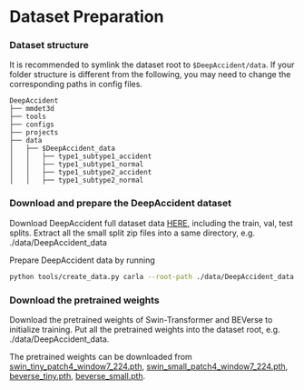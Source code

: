 # Dataset Preparation

### Dataset structure

It is recommended to symlink the dataset root to `$DeepAccident/data`.
If your folder structure is different from the following, you may need to change the corresponding paths in config files.

```
DeepAccident
├── mmdet3d
├── tools
├── configs
├── projects
├── data
│   ├── $DeepAccident_data
│   │   ├── type1_subtype1_accident
│   │   ├── type1_subtype1_normal
│   │   ├── type1_subtype2_accident
│   │   ├── type1_subtype2_normal
```

### Download and prepare the DeepAccident dataset

Download DeepAccident full dataset data [HERE](https://deepaccident.github.io/download.html), including the train, val, test splits.
Extract all the small split zip files into a same directory, e.g. ./data/DeepAccident_data

Prepare DeepAccident data by running

```bash
python tools/create_data.py carla --root-path ./data/DeepAccident_data --out-dir ./data/DeepAccident_data --extra-tag carla
```

### Download the pretrained weights

Download the pretrained weights of Swin-Transformer and BEVerse to initialize training. Put all the pretrained weights into the dataset root, e.g. ./data/DeepAccident_data. 

The pretrained weights can be downloaded from [swin_tiny_patch4_window7_224.pth](https://connecthkuhk-my.sharepoint.com/:u:/g/personal/wangtq_connect_hku_hk/EVbP74jZDdlBvvMwDcoXaCcBgFt0vzCgVuteVa5WoKu0zA),
[swin_small_patch4_window7_224.pth](https://connecthkuhk-my.sharepoint.com/:u:/g/personal/wangtq_connect_hku_hk/EZo0zaavPplLkJsjvQ94agQBUNEDbnQ9724Vw2FECRfcKA),
[beverse_tiny.pth](https://connecthkuhk-my.sharepoint.com/:u:/g/personal/wangtq_connect_hku_hk/Ea0ToSxXuq5Ev8-lco4x7zIBv7ENUf764N8JJxmrXzkEeQ),
[beverse_small.pth](https://connecthkuhk-my.sharepoint.com/:u:/g/personal/wangtq_connect_hku_hk/EdSBp8ZTP2hDhxYmjRjr1iUB5sblbWfQyOQM0_lqeJKVZw).
